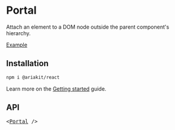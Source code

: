 # Portal

<p data-description>
  Attach an element to a DOM node outside the parent component's hierarchy.
</p>

<a href="../examples/portal/index.tsx" data-playground>Example</a>

## Installation

```sh
npm i @ariakit/react
```

Learn more on the [Getting started](/guide/getting-started) guide.

## API

<pre data-api>
&lt;<a href="/apis/portal">Portal</a> /&gt;
</pre>
